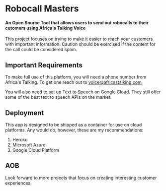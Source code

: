 # Robocall Masters

#### An Open Source Tool that allows users to send out robocalls to their cutomers using Africa's Talking Voice

This project focuses on trying to make it easier to reach your customers with important information. Caution should be exercised if the content for the call could be considered spam.

## Important Requirements

To make full use of this platform, you will need a phone number from Africa's Talking. To get one reach out to [voice@africastalking.com](mailto:voice@africastalking.com)

You will also need to set up Text to Speech on Google Cloud. They still offer some of the best text to speech APIs on the market.

## Deployment

This app is designed to be shipped as a container for use on cloud platforms. Any would do, however, these are my recommendations:

1. Heroku
2. Microsoft Azure
3. Google Cloud Platform

## AOB

Look forward to more projects that focus on creating interesting customer experiences.
